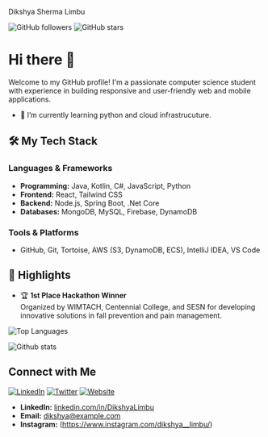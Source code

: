Dikshya Sherma Limbu

![GitHub followers](https://img.shields.io/github/followers/dikshya-sherma-limb?style=social) ![GitHub stars](https://img.shields.io/github/stars/dikshya-sherma-limbu?style=social)

# Hi there 👋

Welcome to my GitHub profile! I'm a passionate computer science student  with experience in building responsive and user-friendly web and mobile applications.

- 🌱 I’m currently learning python and cloud infrastrucuture.

## 🛠️ My Tech Stack
### Languages & Frameworks
- **Programming:** Java, Kotlin, C#, JavaScript, Python
- **Frontend:** React, Tailwind CSS
- **Backend:** Node.js, Spring Boot, .Net Core
- **Databases:** MongoDB, MySQL, Firebase, DynamoDB

### Tools & Platforms
- GitHub, Git, Tortoise, AWS (S3, DynamoDB, ECS), IntelliJ IDEA, VS Code

## 🌟 Highlights
- 🏆 **1st Place Hackathon Winner**  
   Organized by WIMTACH, Centennial College, and SESN for developing innovative solutions in fall prevention and pain management.

 
![Top Languages](https://github-readme-stats.vercel.app/api/top-langs/?username=dikshya-sherma-limbu&layout=compact&theme=radical)

![Github stats](https://github-readme-stats.vercel.app/api?username=dikshya-sherma-limbu)

## Connect with Me

[![LinkedIn](https://img.shields.io/badge/-LinkedIn-blue?style=flat&logo=Linkedin&logoColor=white)](https://www.linkedin.com/in/your-linkedin/)
[![Twitter](https://img.shields.io/badge/-Twitter-blue?style=flat&logo=Twitter&logoColor=white)](https://twitter.com/your-twitter/)
[![Website](https://img.shields.io/badge/-Website-green?style=flat&logo=Google-Chrome&logoColor=white)](https://your-website.com/)
- **LinkedIn:** [linkedin.com/in/DikshyaLimbu](https://linkedin.com/in/DikshyaLimbu)
- **Email:** [dikshya@example.com](mailto:shermadikshya@example.com)
- **Instagram:** (https://www.instagram.com/dikshya__limbu/)


